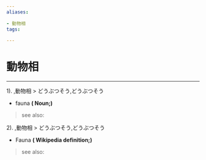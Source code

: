 ```yaml
---
aliases:
    
- 動物相
tags:
    
---
```


# 動物相
---
1).
,動物相 > どうぶつそう,どうぶつそう

- fauna
**( Noun;)**
> see also: 
            
2).
,動物相 > どうぶつそう,どうぶつそう

- Fauna
**( Wikipedia definition;)**
> see also: 
            